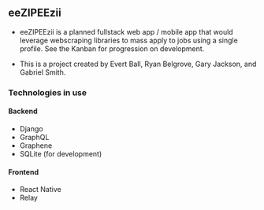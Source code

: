 
## eeZIPEEzii

- eeZIPEEzii is a planned fullstack web app / mobile app that would leverage webscraping libraries to mass apply to jobs using a single profile. See the Kanban for progression on development.

- This is a project created by Evert Ball, Ryan Belgrove, Gary Jackson, and Gabriel Smith. 

### Technologies in use

#### Backend

* Django
* GraphQL
* Graphene
* SQLite (for development)

#### Frontend

* React Native
* Relay
